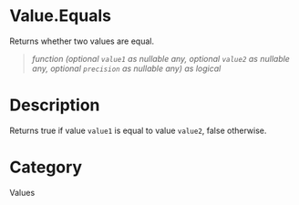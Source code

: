 ﻿# Value.Equals
Returns whether two values are equal.
> _function (optional <code>value1</code> as nullable any, optional <code>value2</code> as nullable any, optional <code>precision</code> as nullable any) as logical_
# Description 
Returns true if value <code>value1</code> is equal to value <code>value2</code>, false otherwise.
# Category 
Values

